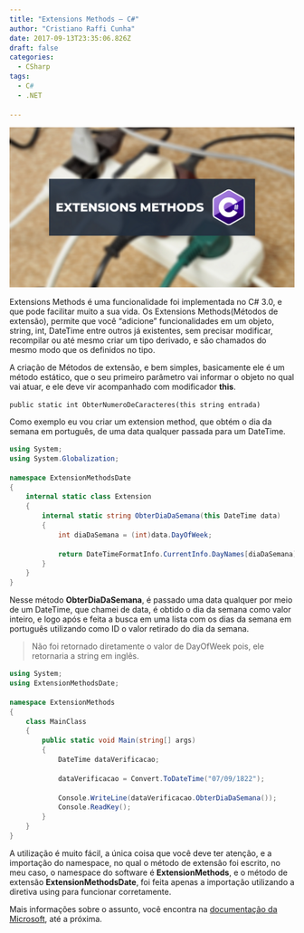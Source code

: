 ```yaml
---
title: "Extensions Methods — C#"
author: "Cristiano Raffi Cunha"
date: 2017-09-13T23:35:06.826Z
draft: false
categories:
  - CSharp
tags:
  - C#
  - .NET

---
```


![](./images/capa.png)

Extensions Methods é uma funcionalidade foi implementada no C# 3.0, e que pode facilitar muito a sua vida. Os Extensions Methods(Métodos de extensão), permite que você “adicione” funcionalidades em um objeto, string, int, DateTime entre outros já existentes, sem precisar modificar, recompilar ou até mesmo criar um tipo derivado, e são chamados do mesmo modo que os definidos no tipo.

A criação de Métodos de extensão, e bem simples, basicamente ele é um método estático, que o seu primeiro parâmetro vai informar o objeto no qual vai atuar, e ele deve vir acompanhado com modificador **this**.

`public static int ObterNumeroDeCaracteres(this string entrada)`

Como exemplo eu vou criar um extension method, que obtém o dia da semana em português, de uma data qualquer passada para um DateTime.

```csharp
using System;
using System.Globalization;

namespace ExtensionMethodsDate
{
	internal static class Extension
	{
		internal static string ObterDiaDaSemana(this DateTime data)
		{
			int diaDaSemana = (int)data.DayOfWeek;

			return DateTimeFormatInfo.CurrentInfo.DayNames[diaDaSemana];
		}
	}
}

```

Nesse método **ObterDiaDaSemana**, é passado uma data qualquer por meio de um DateTime, que chamei de data, é obtido o dia da semana como valor inteiro, e logo após e feita a busca em uma lista com os dias da semana em português utilizando como ID o valor retirado do dia da semana.

> Não foi retornado diretamente o valor de DayOfWeek pois, ele retornaria a string em inglês.

```csharp
using System;
using ExtensionMethodsDate;

namespace ExtensionMethods
{
	class MainClass
	{
		public static void Main(string[] args)
		{
			DateTime dataVerificacao;

			dataVerificacao = Convert.ToDateTime("07/09/1822");

			Console.WriteLine(dataVerificacao.ObterDiaDaSemana());
			Console.ReadKey();
		}
	}
}

```

A utilização é muito fácil, a única coisa que você deve ter atenção, e a importação do namespace, no qual o método de extensão foi escrito, no meu caso, o namespace do software é **ExtensionMethods**, e o método de extensão **ExtensionMethodsDate**, foi feita apenas a importação utilizando a diretiva using para funcionar corretamente.

Mais informações sobre o assunto, você encontra na [documentação da Microsoft](https://msdn.microsoft.com/pt-br/library/bb383977.aspx), até a próxima.
